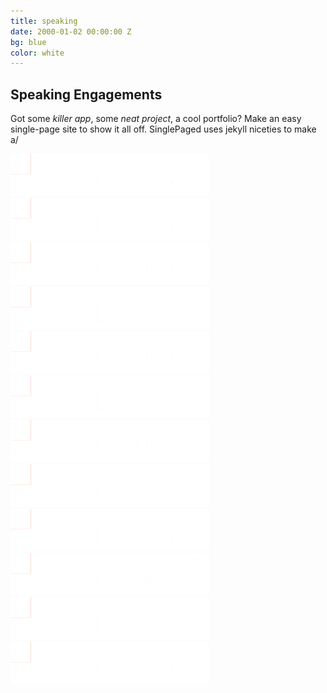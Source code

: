 ```yaml
---
title: speaking
date: 2000-01-02 00:00:00 Z
bg: blue
color: white
---
```


## Speaking Engagements

Got some *killer app*, some *neat project*, a cool portfolio? Make an easy single-page site to show it all off. SinglePaged uses jekyll niceties to make a/


<div class= "logo--row">
<img src="../img/microsoft.png">
</div>

<div class= "logo--row">
<img src="../img/microsoft.png">
</div>

<div class= "logo--row">
<img src="../img/microsoft.png">
</div>

<div class= "logo--row">
<img src="../img/microsoft.png">
</div>

<div class= "logo--row">
<img src="../img/microsoft.png">
</div>

<div class= "logo--row">
<img src="../img/microsoft.png">
</div>

<div class= "logo--row">
<img src="../img/microsoft.png">
</div>

<div class= "logo--row">
<img src="../img/microsoft.png">
</div>

<div class= "logo--row">
<img src="../img/microsoft.png">
</div>

<div class= "logo--row">
<img src="../img/microsoft.png">
</div>

<div class= "logo--row">
<img src="../img/microsoft.png">
</div>

<div class= "logo--row">
<img src="../img/microsoft.png">
</div>

<!-- {% highlight html linenos=table %}
<img src="/img/microsoft.png"> <img src="/img/microsoft.png">
{% endhighlight %} -->

